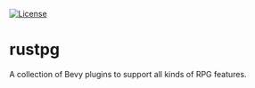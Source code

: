 <!-- SPDX-License-Identifier: MIT OR Apache-2.0 -->
[![License](https://img.shields.io/badge/license-MIT%2FApache--2.0-informational)](COPYRIGHT.md)

# rustpg
A collection of Bevy plugins to support all kinds of RPG features.


